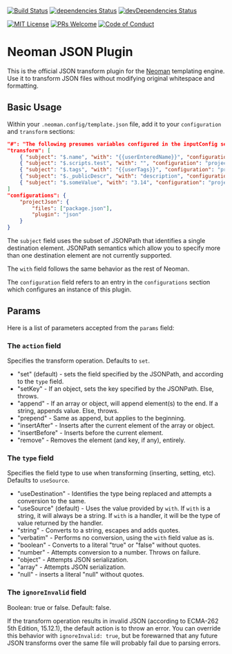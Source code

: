 [![Build Status](https://travis-ci.org/cdibbs/neoman-plugin-json.svg?branch=master)](https://travis-ci.org/cdibbs/neoman-plugin-json)
[![dependencies Status](https://david-dm.org/cdibbs/neoman-plugin-json/status.svg)](https://david-dm.org/cdibbs/neoman-plugin-json)
[![devDependencies Status](https://david-dm.org/cdibbs/neoman-plugin-json/dev-status.svg)](https://david-dm.org/cdibbs/neoman-plugin-json?type=dev)

[![MIT License][license-badge]][LICENSE]
[![PRs Welcome][prs-badge]][prs]
[![Code of Conduct][coc-badge]][coc]

# Neoman JSON Plugin

This is the official JSON transform plugin for the [Neoman](https://github.com/cdibbs/neoman) templating engine. Use it to transform
JSON files without modifying original whitespace and formatting.

## Basic Usage

Within your `.neoman.config/template.json` file, add it to your `configuration` and `transform` sections:

```json
"#": "The following presumes variables configured in the inputConfig section.",
"transform": [
    { "subject": "$.name", "with": "{{userEnteredName}}", "configuration": "projectJson" },
    { "subject": "$.scripts.test", "with": "", "configuration": "projectJson", "params": { "action": "remove" } },
    { "subject": "$.tags", "with": "{{userTags}}", "configuration": "projectJson", "params": { "action": "append" } },
    { "subject": "$._publicDescr", "with": "description", "configuration": "projectJson", "params": { "action": "setKey" }},
    { "subject": "$.someValue", "with": "3.14", "configuration": "projectJson", "params": { "action": "set", "type": "number" } }
]
"configurations": {
    "projectJson": {
        "files": ["package.json"],
        "plugin": "json"
    }
}
```

The `subject` field uses the subset of JSONPath that identifies a single destination element. JSONPath semantics which
allow you to specify more than one destination element are not currently supported.

The `with` field follows the same behavior as the rest of Neoman.

The `configuration` field refers to an entry in the `configurations` section which configures an instance of this plugin.

## Params

Here is a list of parameters accepted from the `params` field:

### The `action` field

Specifies the transform operation. Defaults to `set`.

- "set" (default) - sets the field specified by the JSONPath, and according to the `type` field.
- "setKey" - If an object, sets the key specified by the JSONPath. Else, throws.
- "append" - If an array or object, will append element(s) to the end. If a string, appends value. Else, throws.
- "prepend" - Same as append, but applies to the beginning.
- "insertAfter" - Inserts after the current element of the array or object.
- "insertBefore" - Inserts before the current element.
- "remove" - Removes the element (and key, if any), entirely.

### The `type` field

Specifies the field type to use when transforming (inserting, setting, etc). Defaults to `useSource`.

- "useDestination" - Identifies the type being replaced and attempts a conversion to the same.
- "useSource" (default) - Uses the value provided by `with`. If `with` is a string, it will always be a string. If `with` is a handler, it will be the type of value returned by the handler.
- "string" - Converts to a string, escapes and adds quotes.
- "verbatim" - Performs no conversion, using the `with` field value as is.
- "boolean" - Converts to a literal "true" or "false" without quotes.
- "number" - Attempts conversion to a number. Throws on failure.
- "object" - Attempts JSON serialization.
- "array" - Attempts JSON serialization.
- "null" - inserts a literal "null" without quotes.

### The `ignoreInvalid` field

Boolean: true or false. Default: false.

If the transform operation results in invalid JSON (according to ECMA-262 5th Edition, 15.12.1), the default action is to throw an error. You can override this behavior with `ignoreInvalid: true`, but be forewarned that any future JSON transforms over the same file will probably fail due to parsing errors.

[license-badge]: https://img.shields.io/badge/license-MIT-blue.svg
[LICENSE]: https://github.com/cdibbs/neoman-plugin-json/blob/master/LICENSE
[prs-badge]: https://img.shields.io/badge/PRs-welcome-brightgreen.svg?style=flat-square
[prs]: http://makeapullrequest.com
[coc-badge]: https://img.shields.io/badge/code%20of-conduct-ff69b4.svg?style=flat-square
[coc]: https://github.com/cdibbs/neoman-plugin-json/blob/master/other/code_of_conduct.md
